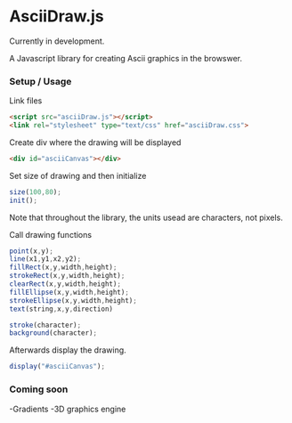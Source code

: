 # AsciiDraw.js

Currently in development.

A Javascript library for creating Ascii graphics in the browswer.

### Setup / Usage
Link files
```html
<script src="asciiDraw.js"></script>
<link rel="stylesheet" type="text/css" href="asciiDraw.css">
```

Create div where the drawing will be displayed
```html
<div id="asciiCanvas"></div>
```

Set size of drawing and then initialize
```javascript
size(100,80);
init();
```
Note that throughout the library, the units usead are characters, not pixels.

Call drawing functions
```javascript
point(x,y);
line(x1,y1,x2,y2);
fillRect(x,y,width,height);
strokeRect(x,y,width,height);
clearRect(x,y,width,height);
fillEllipse(x,y,width,height);
strokeEllipse(x,y,width,height);
text(string,x,y,direction)
```

```javascript
stroke(character);
background(character);
```

Afterwards display the drawing.
```javascript
display("#asciiCanvas");
```

### Coming soon
-Gradients
-3D graphics engine